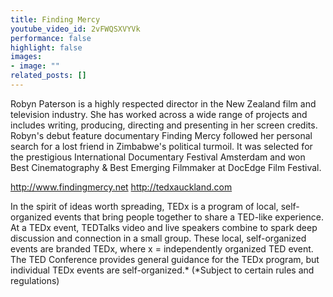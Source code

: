 ```yaml
---
title: Finding Mercy
youtube_video_id: 2vFWQSXVYVk
performance: false
highlight: false
images:
- image: ""
related_posts: []
---
```


Robyn Paterson is a highly respected director in the New Zealand film and television industry. She has worked across a wide range of projects and includes writing, producing, directing and presenting in her screen credits. Robyn's debut feature documentary Finding Mercy followed her personal search for a lost friend in Zimbabwe's political turmoil. It was selected for the prestigious International Documentary Festival Amsterdam and won Best Cinematography & Best Emerging Filmmaker at DocEdge Film Festival.

http://www.findingmercy.net
http://tedxauckland.com

In the spirit of ideas worth spreading, TEDx is a program of local, self-organized events that bring people together to share a TED-like experience. At a TEDx event, TEDTalks video and live speakers combine to spark deep discussion and connection in a small group. These local, self-organized events are branded TEDx, where x = independently organized TED event. The TED Conference provides general guidance for the TEDx program, but individual TEDx events are self-organized.* (*Subject to certain rules and regulations)
